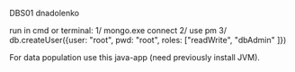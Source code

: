 DBS01 dnadolenko

run in cmd or terminal:
1/ mongo.exe connect
2/ use pm
3/ db.createUser({user: "root", pwd: "root", roles: ["readWrite", "dbAdmin" ]})

For data population use this java-app (need previously install JVM).